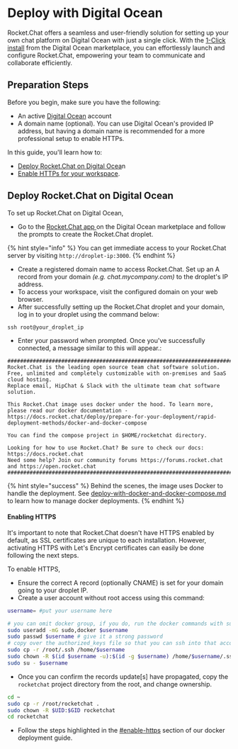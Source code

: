 # Deploy with Digital Ocean

Rocket.Chat offers a seamless and user-friendly solution for setting up your own chat platform on Digital Ocean with just a single click. With the [1-Click install](https://marketplace.digitalocean.com/apps/rocket-chat?action=deploy\&refcode=1940fe28bd31) from the Digital Ocean marketplace, you can effortlessly launch and configure Rocket.Chat, empowering your team to communicate and collaborate efficiently.

## Preparation Steps

Before you begin, make sure you have the following:

* An active [Digital Ocean](https://www.digitalocean.com/) account
* A domain name (optional).  You can use Digital Ocean's provided IP address, but having a domain name is recommended for a more professional setup to enable HTTPs.

In this guide, you'll learn how to:

* [Deploy Rocket.Chat on Digital Ocea](deploy-with-digital-ocean.md#deploy-rocket.chat-on-digital-ocean)n
* [Enable HTTPs for your workspace](deploy-with-digital-ocean.md#enabling-https).

## Deploy Rocket.Chat on Digital Ocean

To set up Rocket.Chat on Digital Ocean,

* Go to the [Rocket.Chat app ](https://marketplace.digitalocean.com/apps/rocket-chat?action=deploy\&refcode=1940fe28bd31)on the Digital Ocean marketplace and follow the prompts to create the Rocket.Chat droplet.

{% hint style="info" %}
You can get immediate access to your Rocket.Chat server by visiting `http://droplet-ip:3000`.
{% endhint %}

* Create a registered domain name to access Rocket.Chat. Set up an A record from your domain _(e.g. chat.mycompany.com)_ to the droplet's IP address.
* To access your workspace, visit the configured domain on your web browser.
* After successfully setting up the Rocket.Chat droplet and your domain, log in to your droplet using the command below:

```
ssh root@your_droplet_ip
```

* Enter your password when prompted. Once you've successfully connected, a message similar to this will appear.:

```
##################################################################################################################################################################
Rocket.Chat is the leading open source team chat software solution. Free, unlimited and completely customizable with on-premises and SaaS cloud hosting.
Replace email, HipChat & Slack with the ultimate team chat software solution.

This Rocket.Chat image uses docker under the hood. To learn more, please read our docker documentation - https://docs.rocket.chat/deploy/prepare-for-your-deployment/rapid-deployment-methods/docker-and-docker-compose

You can find the compose project in $HOME/rocketchat directory.

Looking for how to use Rocket.Chat? Be sure to check our docs: https://docs.rocket.chat
Need some help? Join our community forums https://forums.rocket.chat and https://open.rocket.chat
##################################################################################################################################################################

```

{% hint style="success" %}
Behind the scenes, the image uses Docker to handle the deployment. See [deploy-with-docker-and-docker-compose.md](../deploy-with-docker-and-docker-compose.md "mention") to learn how to manage docker deployments.
{% endhint %}

#### Enabling HTTPS

It's important to note that Rocket.Chat doesn't have HTTPS enabled by default, as SSL certificates are unique to each installation. However, activating HTTPS with Let's Encrypt certificates can easily be done following the next steps.

To enable HTTPS,&#x20;

* Ensure the correct A record (optionally CNAME) is set for your domain going to your droplet IP.
* Create a user account without root access using this command:

```bash
username= #put your username here
```

```bash
# you can omit docker group, if you do, run the docker commands with sudo
sudo useradd -mG sudo,docker $username
sudo passwd $username # give it a strong password
# copy over the authorized_keys file so that you can ssh into that account directly
sudo cp -r /root/.ssh /home/$username
sudo chown -R $(id $username -u):$(id -g $username) /home/$username/.ssh
sudo su - $username
```

* Once you can confirm the records update\[s] have propagated, copy the `rocketchat` project directory from the root, and change ownership.

```bash
cd ~
sudo cp -r /root/rocketchat .
sudo chown -R $UID:$GID rocketchat
cd rocketchat
```

* Follow the steps highlighted in the [#enable-https](../deploy-with-docker-and-docker-compose.md#enable-https "mention") section of our docker deployment guide.​
